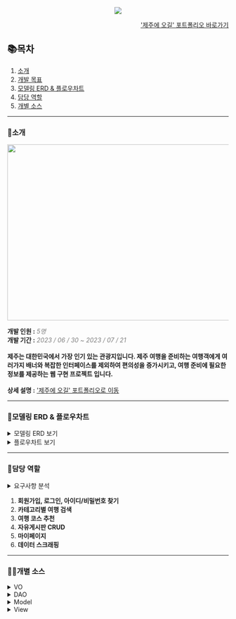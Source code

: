 <p align="center">
 <img src = "https://github.com/http-kjs/SecondProject/assets/124488773/dfd1ab7f-8389-4276-9ce4-d4f7e9422407">
</p>
<p align="right">
 <a href="https://ten-pond-80a.notion.site/ecf4fc9b31914a57a8cfd691ddd9f522?pvs=4">'제주에 오길' 포트폴리오 바로가기</a>
</p>  
  
## 📚목차  
  
1. [소개](#소개)
2. [개발 목표](#개발-목표)
3. [모델링 ERD & 플로우차트](#모델링-erd--플로우차트)
4. [담당 역할](#담당-역할)
5. [개별 소스](#개별-소스)

---  
### 👋소개  
<p align="center">
 <img src = "https://github.com/http-kjs/SecondProject/assets/124488773/cdecd10a-bef5-40eb-8c84-5957b193aaac" height="400px", width="1200px">
</p>  

**개발 인원 :** *<span style = "color:gray">5명</span>*  
**개발 기간 :** *<span style = "color:gray">2023 / 06 / 30 ~ 2023 / 07 / 21</span>*  
<br>
**제주는 대한민국에서 가장 인기 있는 관광지입니다. 제주 여행을 준비하는 여행객에게 여러가지 배너와 복잡한 인터페이스를 제외하여 편의성을 증가시키고, 여행 준비에 필요한 정보를 제공하는 웹 구현 프로젝트 입니다.**  
<br>
**상세 설명 :** ['제주에 오길' 포트폴리오로 이동](https://ten-pond-80a.notion.site/ecf4fc9b31914a57a8cfd691ddd9f522?pvs=4)

---  
### 📃모델링 ERD & 플로우차트
<details>
  <summary>모델링 ERD 보기</summary>
  <img src = "https://github.com/http-kjs/SecondProject/assets/124488773/b087ff25-2745-4380-80df-bb12034f820f">
</details>  
<details>
  <summary>플로우차트 보기</summary>
  <img src = "https://github.com/http-kjs/SecondProject/assets/124488773/6715f77e-0f6a-45d5-9db9-ac5d3960e23d">
</details>  

---  
### 🧑담당 역할
<details>
  <summary>요구사항 분석</summary>
  <img src = "https://github.com/http-kjs/SecondProject/assets/124488773/3295bfcc-38ab-4adc-8d64-ac69f663bb93"><br>
 <img src = "https://github.com/http-kjs/SecondProject/assets/124488773/9c0808c7-ebc3-4608-8227-87c4734ed8e9"><br>
 <img src = "https://github.com/http-kjs/SecondProject/assets/124488773/f77bd3cf-a6d1-4e53-93b9-ce8f925703d9">
</details>
  
1. **회원가입, 로그인, 아이디/비밀번호 찾기** 
2. **카테고리별 여행 검색** 
3. **여행 코스 추천** 
4. **자유게시판 CRUD**
5. **마이페이지**
6. **데이터 스크래핑**

---  
### 👨‍💻개별 소스  
  
<details>
 <summary>VO</summary>
 <ul>
  <li><a href = "https://github.com/http-kjs/FirstProject/blob/master/FirstProject/src/main/java/com/sist/vo/MemberVO.java">MemberVO</a> : 회원 관련</li>
  <li><a href = "https://github.com/http-kjs/FirstProject/blob/master/FirstProject/src/main/java/com/sist/vo/TravelVO.java">TravelVO</a> : 여행 검색 페이지 관련</li>
  <li><a href = "https://github.com/http-kjs/FirstProject/blob/master/FirstProject/src/main/java/com/sist/vo/CourseCategoryVO.java">CourseCategory</a> : 여행 코스 상세 페이지 관련</li>
  <li><a href = "https://github.com/http-kjs/FirstProject/blob/master/FirstProject/src/main/java/com/sist/vo/CourseDetailVO.java">CourseDetialVO</a> : 여행 코스 카테고리 관련</li>
  <li><a href = "https://github.com/http-kjs/FirstProject/blob/master/FirstProject/src/main/java/com/sist/vo/CourseJJimVO.java">CourseJJimVO</a> : 여행 코스 찜/추천 관련</li>
  <li><a href = "https://github.com/http-kjs/FirstProject/blob/master/FirstProject/src/main/java/com/sist/vo/FreeboardVO.java">FreeboardVO</a> : 자유게시판 관련</li>
  <li><a href = "https://github.com/http-kjs/FirstProject/blob/master/FirstProject/src/main/java/com/sist/vo/FreeBoardReplyVO.java">FreeboardReplyVO</a> : 자유게시판 댓글/대댓글 관련</li>
  
 </ul>
</details>
<details>
 <summary>DAO</summary>
 <ul>
  <li><a href ="https://github.com/http-kjs/FirstProject/blob/master/FirstProject/src/main/java/com/sist/dao/MemberDAO.java">MemberDAO</a> : 회원 관련(회원가입, 로그인, 아이디/비밀번호 찾기,마이페이지)</li>
  <li><a href ="https://github.com/http-kjs/FirstProject/blob/master/FirstProject/src/main/java/com/sist/dao/TravelDAO.java">TravelDAO</a>: 여행 검색 관련</li>
 <li><a href ="https://github.com/http-kjs/FirstProject/blob/master/FirstProject/src/main/java/com/sist/dao/CourseDAO.java">CourseDAO</a>: 여행 코스 추천 관련</li>
 <li><a href ="https://github.com/http-kjs/FirstProject/blob/master/FirstProject/src/main/java/com/sist/dao/CourseJJimRecommendDAO.java">CourseJJimRecommendDAO</a>: 추천 여행 코스 찜/추천 관련</li>
 <li><a href ="https://github.com/http-kjs/FirstProject/blob/master/FirstProject/src/main/java/com/sist/dao/FreeBoardDAO.java">FreeBoardDAO</a>: 자유게시판CRUD 관련</li>
 <li><a href ="https://github.com/http-kjs/FirstProject/blob/master/FirstProject/src/main/java/com/sist/dao/FreeBoardReplyDAO.java">FreeBoardReplyDAO</a>: 자유게시판 댓글/대댓글 관련</li>
 <li><a href ="https://github.com/http-kjs/FirstProject/blob/master/FirstProject/src/main/java/com/sist/dao/MypageDAO.java">MypageDAO</a>: 마이페이지 관련</li>
 
 </ul>
</details>
<details>
 <summary>Model</summary>
 <ul>
 <li><a href = "https://github.com/http-kjs/FirstProject/blob/master/FirstProject/src/main/java/com/sist/model/MemberModel.java">MemberModel</a> : 회원가입, 로그인, 아이디/비밀번호 찾기</li>
 <li><a href = "https://github.com/http-kjs/FirstProject/blob/master/FirstProject/src/main/java/com/sist/model/TravelModel.java">TravelModel</a> : 여행 검색, 상세</li>
 <li><a href = "https://github.com/http-kjs/FirstProject/blob/master/FirstProject/src/main/java/com/sist/model/CourseModel.java">CourseModel</a> : 여행 코스 추천 페이지</li>
 <li><a href = "https://github.com/http-kjs/FirstProject/blob/master/FirstProject/src/main/java/com/sist/model/CourseJJimRecommendModel.java">CourseJJimRecommendModel</a> : 여행 코스 찜/추천</li>
 <li><a href = "https://github.com/http-kjs/FirstProject/blob/master/FirstProject/src/main/java/com/sist/model/FreeBoardModel.java">FreeBoardModel</a> : 자유게시판 CRUD</li> 
  <li><a href = "https://github.com/http-kjs/FirstProject/blob/master/FirstProject/src/main/java/com/sist/model/FreeBoardReplyModel.java">FreeBoardReplyModel</a> : 자유게시판 댓글/대댓글</li> 
  <li><a href = "https://github.com/http-kjs/FirstProject/blob/master/FirstProject/src/main/java/com/sist/model/MyPageModel.java">MyPageModel</a> : 마이페이지</li> 
  
 </ul>
</details>
<details>
 <summary>View</summary>
 <ul>
  <li><a href = "https://github.com/http-kjs/FirstProject/tree/master/FirstProject/src/main/webapp/member">member</a></li>
  <li><a href = "https://github.com/http-kjs/FirstProject/tree/master/FirstProject/src/main/webapp/travel">travel</a></li>
  <li><a href = "https://github.com/http-kjs/FirstProject/tree/master/FirstProject/src/main/webapp/freeboard">freeboard</a></li>
  <li><a href = "https://github.com/http-kjs/FirstProject/tree/master/FirstProject/src/main/webapp/mypage">mypage</a></li>
 </ul>
</details>
